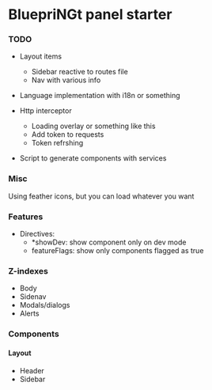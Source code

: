 # BluepriNGt panel starter

### TODO

- Layout items
	- Sidebar reactive to routes file
	-	Nav with various info
	
- Language implementation with i18n or something

- Http interceptor
	- Loading overlay or something like this
	- Add token to requests
	- Token refrshing

- Script to generate components with services

### Misc
Using feather icons, but you can load whatever you want

### Features

- Directives:
	- *showDev: show component only on dev mode
	- featureFlags: show only components flagged as true


### Z-indexes

- Body
- Sidenav
- Modals/dialogs
- Alerts

### Components

#### Layout
- Header
- Sidebar